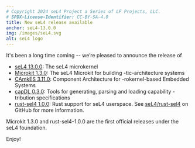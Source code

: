 ```yaml
---
# Copyright 2024 seL4 Project a Series of LF Projects, LLC.
# SPDX-License-Identifier: CC-BY-SA-4.0
title: New seL4 release available
anchor: seL4-13.0.0
img: /images/seL4.svg
alt: seL4 logo
---
```


It's been a long time coming -- we’re pleased to announce the release of

- [seL4 13.0.0](https://docs.sel4.systems/releases/sel4/13.0.0): The seL4
  microkernel
- [Microkit 1.3.0](https://docs.sel4.systems/releases/microkit/1.3.0): The seL4
  Microkit for building -tic-architecture systems
- [CAmkES 3.11.0](https://docs.sel4.systems/releases/camkes/camkes-3.11.0):
  Component Architecture for -rokernel-based Embedded Systems
- [capDL 0.3.0](https://docs.sel4.systems/releases/capdl/0.3.0): Tools for
  generating, parsing and loading capability -tribution specifications
- [rust-sel4 1.0.0](https://github.com/seL4/rust-sel4/releases/tag/v1.0.0): Rust
  support for seL4 userspace. See
  [seL4/rust-sel4](https://github.com/seL4/rust-sel4/) on GitHub for more
  information.

Microkit 1.3.0 and rust-sel4-1.0.0 are the first official releases under the
seL4 foundation.

Enjoy!
